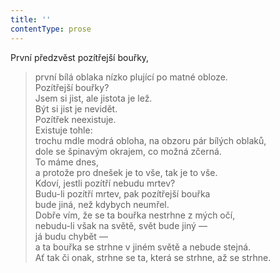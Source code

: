 ```yaml
---
title: ''
contentType: prose
---
```


První předzvěst pozítřejší bouřky,

> první bílá oblaka nízko plující po matné obloze.  
> Pozítřejší bouřky?  
> Jsem si jist, ale jistota je lež.  
> Být si jist je nevidět.  
> Pozítřek neexistuje.  
> Existuje tohle:  
> trochu mdle modrá obloha, na obzoru pár bílých oblaků,  
> dole se špinavým okrajem, co možná zčerná.  
> To máme dnes,  
> a protože pro dnešek je to vše, tak je to vše.  
> Kdoví, jestli pozítří nebudu mrtev?  
> Budu-li pozítří mrtev, pak pozítřejší bouřka  
> bude jiná, než kdybych neumřel.  
> Dobře vím, že se ta bouřka nestrhne z mých očí,  
> nebudu-li však na světě, svět bude jiný —  
> já budu chybět —  
> a ta bouřka se strhne v jiném světě a nebude stejná.  
> Ať tak či onak, strhne se ta, která se strhne, až se strhne.
